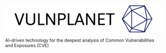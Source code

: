 ![logo](logo1.svg)

AI-driven technology for the deepest analysis of Common Vulnerabilities and Exposures (CVE)

